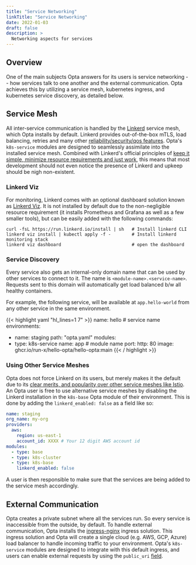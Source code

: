 ```yaml
---
title: "Service Networking"
linkTitle: "Service Networking"
date: 2022-01-03
draft: false
description: >
  Networking aspects for services
---
```


## Overview
One of the main subjects Opta answers for its users is service networking -- how services talk to one another
and the external communication. Opta achieves this by utilizing a service mesh, kubernetes ingress, and kubernetes
service discovery, as detailed below.

## Service Mesh
All inter-service communication is handled by the [Linkerd](https://linkerd.io/) service mesh, which Opta installs by default.
Linkerd provides out-of-the-box mTLS, load balancing, retries and many other 
[reliability/security/qos features](https://linkerd.io/2.11/features/). Opta's `k8s-service` modules are designed to
seamlessly assimilate into the installed service mesh. Combined with Linkerd's official principles of 
[keep it simple, minimize resource requirements and just work](https://linkerd.io/design-principles/#), this means that
most development should not even notice the presence of Linkerd and upkeep should be nigh non-existent.

### Linkerd Viz
For monitoring, Linkerd comes with an optional dashboard solution known as [Linkerd Viz](https://linkerd.io/2.11/features/dashboard/).
It is not installed by default due to the non-negligible resource requirement (it installs Prometheus and Grafana
as well as a few smaller tools), but can be easily added with the following commands: 

```shell
curl -fsL https://run.linkerd.io/install | sh   # Install linkerd CLI
linkerd viz install | kubectl apply -f -        # Install linkerd monitoring stack
linkerd viz dashboard                           # open the dashboard
```

### Service Discovery
Every service also gets an internal-only domain name that can be used by other
services to connect to it. The name is `<module-name>.<service-name>`. Requests
sent to this domain will automatically get load balanced b/w all healthy
containers.

For example, the following service, will be available at `app.hello-world` from any other service in the same environment.

{{< highlight yaml "hl_lines=1 7" >}}
name: hello # service name
environments:
- name: staging
  path: "opta.yaml"
  modules:
- type: k8s-service
  name: app # module name
  port:
  http: 80
  image: ghcr.io/run-x/hello-opta/hello-opta:main
  {{< / highlight >}}

### Using Other Service Meshes
Opta does not force Linkerd on its users, but merely makes it the default due to its 
[clear merits, and popularity over other service meshes like Istio](https://linkerd.io/2022/02/16/linkerd-istio-adoption/index.html).
An Opta user is free to use alternative service meshes by disabling the Linkerd installation in the `k8s-base` Opta module
of their environment. This is done by adding the `linkerd_enabled: false` as a field like so:

```yaml
name: staging
org_name: my-org
providers:
  aws:
    region: us-east-1
    account_id: XXXX # Your 12 digit AWS account id
modules:
  - type: base
  - type: k8s-cluster
  - type: k8s-base
    linkerd_enabled: false
```

A user is then responsible to make sure that the services are being added to the service mesh accordingly.

## External Communication
Opta creates a private subnet where all the services run. So every service is inaccessible from the outside, by default. 
To handle external communication, Opta installs the [ingress-nginx](https://kubernetes.github.io/ingress-nginx/) ingress
solution. This ingress solution and Opta will create a single cloud (e.g. AWS, GCP, Azure) load balancer to handle
incoming traffic to your environment. Opta's `k8s-service` modules are designed to integrate with this default ingress,
and users can enable external requests by using the `public_uri` [field](/reference/aws/service_modules/aws-k8s-service).
